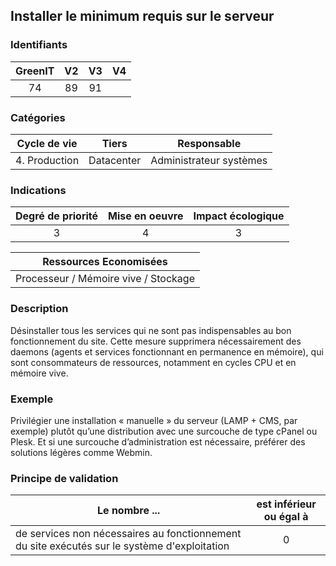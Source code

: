 ## Installer le minimum requis sur le serveur

### Identifiants

| GreenIT |  V2  |  V3  |  V4  |
|:-------:|:----:|:----:|:----:|
|   74   | 89  | 91  |      |

### Catégories

| Cycle de vie |  Tiers  |  Responsable  |
|:---------:|:----:|:----:|
| 4. Production | Datacenter | Administrateur systèmes |

### Indications

| Degré de priorité |      Mise en oeuvre       |  Impact écologique    |
|:-------------------:|:-------------------------:|:---------------------:|
| 3 | 4 | 3 |

|Ressources Economisées                                      |
|:----------------------------------------------------------:|
|  Processeur / Mémoire vive / Stockage  |

### Description

Désinstaller tous les services qui ne sont pas indispensables au bon fonctionnement du site. Cette mesure supprimera nécessairement des daemons (agents et services fonctionnant en permanence en mémoire), qui sont consommateurs de ressources, notamment en cycles CPU et en mémoire vive.

### Exemple

Privilégier une installation « manuelle » du serveur (LAMP + CMS, par exemple) plutôt qu’une distribution avec une surcouche de type cPanel ou Plesk. Et si une surcouche d’administration est nécessaire, préférer des solutions légères comme Webmin.

### Principe de validation

| Le nombre ...     | est inférieur ou égal à   |  
|-------------------|:-------------------------:|
| de services non nécessaires au fonctionnement du site exécutés sur le système d'exploitation  |  0 |
